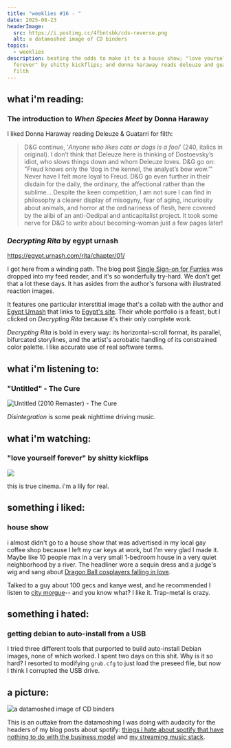 ```yaml
---
title: "weeklies #16 - "
date: 2025-08-23
headerImage:
  src: https://i.postimg.cc/4fbntsbk/cds-reverse.png
  alt: a datamoshed image of CD binders
topics:
  - weeklies
description: beating the odds to make it to a house show; "love yourself
  forever" by shitty kickflips; and donna haraway reads deleuze and guattari for
  filth
---
```

## __what i'm reading__:
### The introduction to _When Species Meet_ by Donna Haraway
I liked Donna Haraway reading Deleuze & Guatarri for filth:

>D&G continue, ‘_Anyone who likes cats or dogs is a fool_’ (240, italics in original). I don’t think that Deleuze here is thinking of Dostoevsky’s idiot, who slows things down and whom Deleuze loves. D&G go on: "Freud knows only the ‘dog in the kennel, the analyst’s bow wow.’" Never have I felt more loyal to Freud. D&G go even further in their disdain for the daily, the ordinary, the aﬀectional rather than the sublime...
> Despite the keen competition, I am not sure I can ﬁnd in philosophy a clearer display of misogyny, fear of aging, incuriosity about animals, and horror at the ordinariness of ﬂesh, here covered by the alibi of an anti-Oedipal and anticapitalist project. It took some nerve for D&G to write about becoming-woman just a few pages later!

### _Decrypting Rita_ by egypt urnash
https://egypt.urnash.com/rita/chapter/01/

I got here from a winding path. The blog post [Single Sign-on for Furries](https://cendyne.dev/posts/2025-08-15-single-sign-on-for-furries.html) was dropped into my feed reader, and it's so wonderfully try-hard. We don't get that a lot these days. It has asides from the author's fursona with illustrated reaction images.

It features one particular interstitial image that's a collab with the author and [Egypt Urnash](https://egypt.urnash.com/) that links to [Egypt's site](https://egypt.urnash.com/). Their whole portfolio is a feast, but I clicked on _Decrypting Rita_ because it's their only complete work.  

_Decrypting Rita_ is bold in every way: its horizontal-scroll format, its parallel, bifurcated storylines, and the artist's acrobatic handling of its constrained color palette. I like accurate use of real software terms. 

## __what i'm listening to__:
### "Untitled" - The Cure
![Untitled (2010 Remaster) - The Cure](https://www.youtube.com/watch?v=FfG7-NR6FD8)

_Disintegration_ is some peak nighttime driving music.  

## __what i'm watching__:
### "love yourself forever" by shitty kickflips

![](https://www.youtube.com/watch?v=0g8VOHhwQAM)

this is true cinema. i'm a lily for real.

## __something i liked__:
### house show 
i almost didn't go to a house show that was advertised in my local gay coffee shop because I left my car keys at work, but I'm very glad I made it. Maybe like 10 people max in a very small 1-bedroom house in a very quiet neighborhood by a river. The headliner wore a sequin dress and a judge's wig and sang about [Dragon Ball cosplayers falling in love](https://noahbritton.bandcamp.com/track/true-love).

Talked to a guy about 100 gecs and kanye west, and he recommended I listen to [city morgue](https://www.youtube.com/watch?v=oAZ3dTVii_M)-- and you know what? I like it. Trap-metal is crazy.

## __something i hated__:
### getting debian to auto-install from a USB
I tried three different tools that purported to build auto-install Debian images, none of which worked. I spent two days on this shit. Why is it so hard? I resorted to modifying `grub.cfg` to just load the preseed file, but now I think I corrupted the USB drive.

## __a picture__:
![a datamoshed image of CD binders](https://i.postimg.cc/4fbntsbk/cds-reverse.png)

This is an outtake from the datamoshing I was doing with audacity for the headers of my blog posts about spotify: [things i hate about spotify that have nothing to do with the business model](https://friendmeat.org/blog/2025/08/19/things-i-hate-about-spotify-that-have-nothing-to-do-with-the-business-model/) and [my streaming music stack](https://friendmeat.org/blog/2025/08/20/my-streaming-music-stack/).
